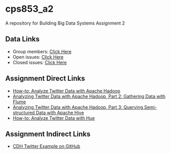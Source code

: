 # cps853_a2
A repository for Building Big Data Systems Assignment 2

## Data Links
- Group members: [Click Here](https://dmitrymakhnin.github.io/cps853_a2/group.xml) <br />
- Open issues: [Click Here](https://github.com/dmitrymakhnin/cps853_a2/issues?q=is%3Aopen+is%3Aissue) <br />
- Closed issues: [Click Here](https://github.com/dmitrymakhnin/cps853_a2/issues?q=is%3Aissue+is%3Aclosed)

## Assignment Direct Links
- <a target="_blank" href="http://blog.cloudera.com/blog/2012/09/analyzing-twitter-data-with-hadoop/">How-to: Analyze Twitter Data with Apache Hadoop</a>
- <a target="_blank"  href="http://blog.cloudera.com/blog/2012/10/analyzing-twitter-data-with-hadoop-part-2-gathering-data-with-flume/#comment-48910">Analyzing Twitter Data with Apache Hadoop, Part 2: Gathering Data with Flume</a>
- <a target="_blank"  href="http://blog.cloudera.com/blog/2012/11/analyzing-twitter-data-with-hadoop-part-3-querying-semi-structured-data-with-hive/">Analyzing Twitter Data with Apache Hadoop, Part 3: Querying Semi-structured Data with Apache Hive</a>
- <a target="_blank"  href="http://blog.cloudera.com/blog/2013/03/how-to-analyze-twitter-data-with-hue/">How-to: Analyze Twitter Data with Hue</a>

## Assignment Indirect Links
- <a href="https://github.com/cloudera/cdh-twitter-example" target="_blank">CDH Twitter Example on GitHub</a>
